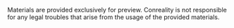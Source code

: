 Materials are provided exclusively for preview. Conreality is not responsible for any legal troubles that arise from the usage of the provided materials.
